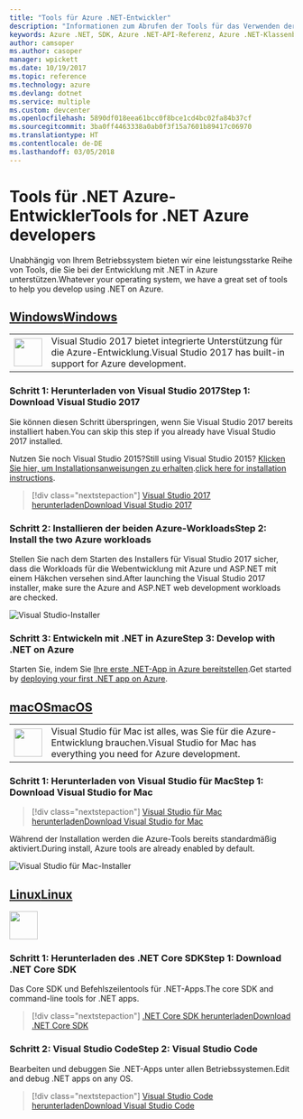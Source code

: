 ```yaml
---
title: "Tools für Azure .NET-Entwickler"
description: "Informationen zum Abrufen der Tools für das Verwenden der Azure .NET-Bibliotheken in einer Windows-, Linux- oder Mac-Umgebung."
keywords: Azure .NET, SDK, Azure .NET-API-Referenz, Azure .NET-Klassenbibliothek
author: camsoper
ms.author: casoper
manager: wpickett
ms.date: 10/19/2017
ms.topic: reference
ms.technology: azure
ms.devlang: dotnet
ms.service: multiple
ms.custom: devcenter
ms.openlocfilehash: 5890df018eea61bcc0f8bce1cd4bc02fa84b37cf
ms.sourcegitcommit: 3ba0ff4463338a0ab0f3f15a7601b89417c06970
ms.translationtype: HT
ms.contentlocale: de-DE
ms.lasthandoff: 03/05/2018
---
```

# <a name="tools-for-net-azure-developers"></a><span data-ttu-id="6c85a-104">Tools für .NET Azure-Entwickler</span><span class="sxs-lookup"><span data-stu-id="6c85a-104">Tools for .NET Azure developers</span></span>

<span data-ttu-id="6c85a-105">Unabhängig von Ihrem Betriebssystem bieten wir eine leistungsstarke Reihe von Tools, die Sie bei der Entwicklung mit .NET in Azure unterstützen.</span><span class="sxs-lookup"><span data-stu-id="6c85a-105">Whatever your operating system, we have a great set of tools to help you develop using .NET on Azure.</span></span>

## <a name="windowstabwindows"></a>[<span data-ttu-id="6c85a-106">Windows</span><span class="sxs-lookup"><span data-stu-id="6c85a-106">Windows</span></span>](#tab/windows)

<table>
  <tr>
    <td width="50">
        <img src="https://docs.microsoft.com/en-us/media/logos/logo_vs-ide.svg" width="50" height="50"></img>
    </td>
    <td>
<span data-ttu-id="6c85a-107">Visual Studio 2017 bietet integrierte Unterstützung für die Azure-Entwicklung.</span><span class="sxs-lookup"><span data-stu-id="6c85a-107">Visual Studio 2017 has built-in support for Azure development.</span></span>
    </td>
  </tr>
</table>

### <a name="step-1-download-visual-studio-2017"></a><span data-ttu-id="6c85a-108">Schritt 1: Herunterladen von Visual Studio 2017</span><span class="sxs-lookup"><span data-stu-id="6c85a-108">Step 1: Download Visual Studio 2017</span></span>

<span data-ttu-id="6c85a-109">Sie können diesen Schritt überspringen, wenn Sie Visual Studio 2017 bereits installiert haben.</span><span class="sxs-lookup"><span data-stu-id="6c85a-109">You can skip this step if you already have Visual Studio 2017 installed.</span></span>

<span data-ttu-id="6c85a-110">Nutzen Sie noch Visual Studio 2015?</span><span class="sxs-lookup"><span data-stu-id="6c85a-110">Still using Visual Studio 2015?</span></span>  <span data-ttu-id="6c85a-111">[Klicken Sie hier, um Installationsanweisungen zu erhalten](dotnet-sdk-vs2015-install.md).</span><span class="sxs-lookup"><span data-stu-id="6c85a-111">[click here for installation instructions](dotnet-sdk-vs2015-install.md).</span></span>

> [!div class="nextstepaction"]
> [<span data-ttu-id="6c85a-112">Visual Studio 2017 herunterladen</span><span class="sxs-lookup"><span data-stu-id="6c85a-112">Download Visual Studio 2017</span></span>](https://www.visualstudio.com/downloads/)


### <a name="step-2-install-the-two-azure-workloads"></a><span data-ttu-id="6c85a-113">Schritt 2: Installieren der beiden Azure-Workloads</span><span class="sxs-lookup"><span data-stu-id="6c85a-113">Step 2: Install the two Azure workloads</span></span>

<span data-ttu-id="6c85a-114">Stellen Sie nach dem Starten des Installers für Visual Studio 2017 sicher, dass die Workloads für die Webentwicklung mit Azure und ASP.NET mit einem Häkchen versehen sind.</span><span class="sxs-lookup"><span data-stu-id="6c85a-114">After launching the Visual Studio 2017 installer, make sure the Azure and ASP.NET web development workloads are checked.</span></span>

![Visual Studio-Installer](media/dotnet-tools/azure-workloads.png)

### <a name="step-3-develop-with-net-on-azure"></a><span data-ttu-id="6c85a-116">Schritt 3: Entwickeln mit .NET in Azure</span><span class="sxs-lookup"><span data-stu-id="6c85a-116">Step 3: Develop with .NET on Azure</span></span>

<span data-ttu-id="6c85a-117">Starten Sie, indem Sie [Ihre erste .NET-App in Azure bereitstellen](https://docs.microsoft.com/azure/app-service-web/app-service-web-get-started-dotnet).</span><span class="sxs-lookup"><span data-stu-id="6c85a-117">Get started by [deploying your first .NET app on Azure](https://docs.microsoft.com/azure/app-service-web/app-service-web-get-started-dotnet).</span></span>


## <a name="macostabmacos"></a>[<span data-ttu-id="6c85a-118">macOS</span><span class="sxs-lookup"><span data-stu-id="6c85a-118">macOS</span></span>](#tab/macos)
<table>
  <tr>
    <td width="50">
        <img src="https://docs.microsoft.com/en-us/media/logos/logo_vs-mac.svg" width="50" height="50"></img>
    </td>
    <td>
<span data-ttu-id="6c85a-119">Visual Studio für Mac ist alles, was Sie für die Azure-Entwicklung brauchen.</span><span class="sxs-lookup"><span data-stu-id="6c85a-119">Visual Studio for Mac has everything you need for Azure development.</span></span>
    </td>
  </tr>
</table>


### <a name="step-1-download-visual-studio-for-mac"></a><span data-ttu-id="6c85a-120">Schritt 1: Herunterladen von Visual Studio für Mac</span><span class="sxs-lookup"><span data-stu-id="6c85a-120">Step 1: Download Visual Studio for Mac</span></span>

> [!div class="nextstepaction"]
> [<span data-ttu-id="6c85a-121">Visual Studio für Mac herunterladen</span><span class="sxs-lookup"><span data-stu-id="6c85a-121">Download Visual Studio for Mac</span></span>](https://www.visualstudio.com/vs/visual-studio-mac/)

<span data-ttu-id="6c85a-122">Während der Installation werden die Azure-Tools bereits standardmäßig aktiviert.</span><span class="sxs-lookup"><span data-stu-id="6c85a-122">During install, Azure tools are already enabled by default.</span></span>

![Visual Studio für Mac-Installer](media/dotnet-tools/azure-vsmac.png)

## <a name="linuxtablinux"></a>[<span data-ttu-id="6c85a-124">Linux</span><span class="sxs-lookup"><span data-stu-id="6c85a-124">Linux</span></span>](#tab/linux)

<img src="https://docs.microsoft.com/en-us/visualstudio/products/images/vs-code.svg" width="50" height="50"></img>

### <a name="step-1-download-net-core-sdk"></a><span data-ttu-id="6c85a-125">Schritt 1: Herunterladen des .NET Core SDK</span><span class="sxs-lookup"><span data-stu-id="6c85a-125">Step 1: Download .NET Core SDK</span></span>

<span data-ttu-id="6c85a-126">Das Core SDK und Befehlszeilentools für .NET-Apps.</span><span class="sxs-lookup"><span data-stu-id="6c85a-126">The core SDK and command-line tools for .NET apps.</span></span>

> [!div class="nextstepaction"]
> [<span data-ttu-id="6c85a-127">.NET Core SDK herunterladen</span><span class="sxs-lookup"><span data-stu-id="6c85a-127">Download .NET Core SDK</span></span>](https://www.microsoft.com/net/core)

### <a name="step-2-visual-studio-code"></a><span data-ttu-id="6c85a-128">Schritt 2: Visual Studio Code</span><span class="sxs-lookup"><span data-stu-id="6c85a-128">Step 2: Visual Studio Code</span></span>

<span data-ttu-id="6c85a-129">Bearbeiten und debuggen Sie .NET-Apps unter allen Betriebssystemen.</span><span class="sxs-lookup"><span data-stu-id="6c85a-129">Edit and debug .NET apps on any OS.</span></span>

> [!div class="nextstepaction"]
> [<span data-ttu-id="6c85a-130">Visual Studio Code herunterladen</span><span class="sxs-lookup"><span data-stu-id="6c85a-130">Download Visual Studio Code</span></span>](https://code.visualstudio.com)